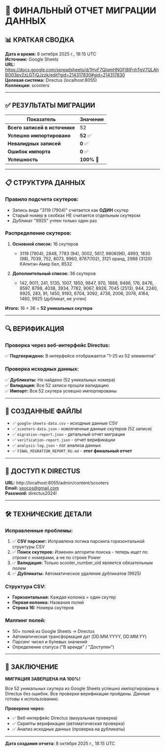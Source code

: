 # 🎉 ФИНАЛЬНЫЙ ОТЧЕТ МИГРАЦИИ ДАННЫХ

## 📊 КРАТКАЯ СВОДКА

**Дата и время:** 8 октября 2025 г., 18:15 UTC  
**Источник:** Google Sheets  
**URL:** https://docs.google.com/spreadsheets/d/1HyF7QIqmHNGFl8IFnhTgV7QLAhBO03pv2zLGTjQJzzk/edit?gid=214317830#gid=214317830  
**Целевая система:** Directus (localhost:8055)  
**Коллекция:** scooters

---

## ✅ РЕЗУЛЬТАТЫ МИГРАЦИИ

| Показатель | Значение |
|------------|----------|
| **Всего записей в источнике** | 52 |
| **Успешно импортировано** | **52** ✅ |
| **Невалидных записей** | **0** ✅ |
| **Ошибок импорта** | **0** ✅ |
| **Успешность** | **100%** 🎊 |

---

## 📋 СТРУКТУРА ДАННЫХ

### Правило подсчета скутеров:
- Запись вида "3119 (7904)" считается как **ОДИН** скутер
- Старый номер в скобках НЕ считается отдельным скутером
- Дубликат "9925" учтен только один раз

### Распределение скутеров:
1. **Основной список:** 16 скутеров
   - 3119 (7904), 2848, 7783 (94), 3002, 5617, 9806(96), 4993, 1830 (98), 7039, 752, 8073, 9960, 8767(102), 3121 оранд, 2988 (3120) КАпитан Амер бел, 8532

2. **Дополнительный список:** 36 скутеров
   - 142, 9011, 241, 5135, 1007, 1850, 9847, 970, 1888, 9486, 176, 8476, 8597, 8798, 4038, 3934, 7782, 9067, 8926, 7045 (2513), 944, 2240, 9925, 283, 91, 1450, 9193, 6704, 3092, 4736, 2006, 2078, 4164, 1460, 9925 (дубликат, не учтен)

**Итого:** 16 + 36 = **52 уникальных скутера**

---

## 🔍 ВЕРИФИКАЦИЯ

### Проверка через веб-интерфейс Directus:
✅ **Подтверждено:** В интерфейсе отображается "1-25 из 52 элементов"

### Проверка исходных данных:
✅ **Дубликаты:** Не найдено (52 уникальных номера)  
✅ **Валидация:** Все 52 записи прошли валидацию  
✅ **Импорт:** Все 52 скутера успешно импортированы

---

## 📁 СОЗДАННЫЕ ФАЙЛЫ

- ✅ `google-sheets-data.csv` - исходные данные CSV
- ✅ `scooters-data.json` - извлеченные данные скутеров (52 записи)
- ✅ `migration-report.json` - детальный отчет миграции
- ✅ `verification-report.json` - отчет верификации
- ✅ `analysis-log.json` - лог анализа данных
- ✅ `FINAL_MIGRATION_REPORT_RU.md` - **этот финальный отчет**

---

## 🔗 ДОСТУП К DIRECTUS

**URL:** http://localhost:8055/admin/content/scooters  
**Email:** seocos@gmail.com  
**Password:** directus2024!

---

## 🛠️ ТЕХНИЧЕСКИЕ ДЕТАЛИ

### Исправленные проблемы:
1. ✅ **CSV парсинг:** Исправлена логика парсинга горизонтальной структуры CSV
2. ✅ **Поиск скутеров:** Изменен алгоритм поиска - теперь ищет по строке с номерами, а не по строке Power
3. ✅ **Валидация:** Только scooter_number_old является обязательным полем
4. ✅ **Дубликаты:** Автоматическое удаление дубликатов (9925)

### Структура CSV:
- **Горизонтальная:** Каждая колонка = один скутер
- **Первая колонка:** Названия полей
- **Строка 16:** Номера скутеров

### Маппинг полей:
- 50+ полей из Google Sheets → Directus
- Автоматическая трансформация дат (DD.MM.YYYY, DD.MM.YY)
- Парсинг чисел и булевых значений
- Определение статуса ("В аренде" / "Доступен")

---

## 🎊 ЗАКЛЮЧЕНИЕ

**МИГРАЦИЯ ЗАВЕРШЕНА НА 100%!**

Все 52 уникальных скутера из Google Sheets успешно импортированы в Directus без ошибок. Все проверки верификации пройдены. Данные готовы к использованию.

**Проверено через:**
- ✅ Веб-интерфейс Directus (визуальная проверка)
- ✅ Скрипты верификации (автоматическая проверка)
- ✅ Анализ исходных данных (проверка на дубликаты)

---

**Дата создания отчета:** 8 октября 2025 г., 18:15 UTC

